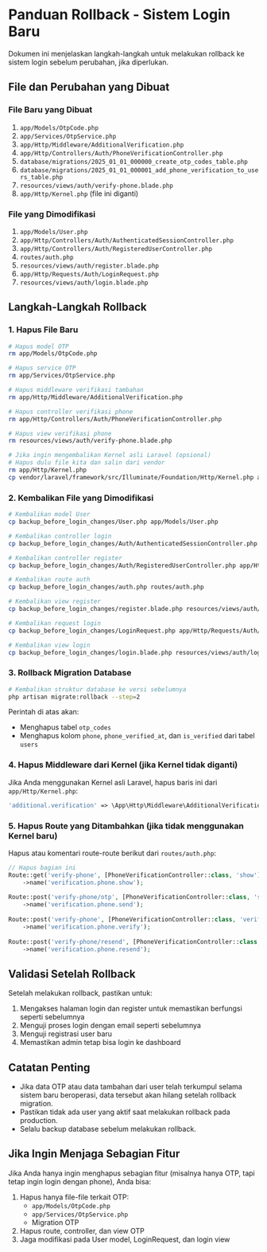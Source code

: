 # Panduan Rollback - Sistem Login Baru

Dokumen ini menjelaskan langkah-langkah untuk melakukan rollback ke sistem login sebelum perubahan, jika diperlukan.

## File dan Perubahan yang Dibuat

### File Baru yang Dibuat
1. `app/Models/OtpCode.php`
2. `app/Services/OtpService.php`
3. `app/Http/Middleware/AdditionalVerification.php`
4. `app/Http/Controllers/Auth/PhoneVerificationController.php`
5. `database/migrations/2025_01_01_000000_create_otp_codes_table.php`
6. `database/migrations/2025_01_01_000001_add_phone_verification_to_users_table.php`
7. `resources/views/auth/verify-phone.blade.php`
8. `app/Http/Kernel.php` (file ini diganti)

### File yang Dimodifikasi
1. `app/Models/User.php`
2. `app/Http/Controllers/Auth/AuthenticatedSessionController.php`
3. `app/Http/Controllers/Auth/RegisteredUserController.php`
4. `routes/auth.php`
5. `resources/views/auth/register.blade.php`
6. `app/Http/Requests/Auth/LoginRequest.php`
7. `resources/views/auth/login.blade.php`

## Langkah-Langkah Rollback

### 1. Hapus File Baru
```bash
# Hapus model OTP
rm app/Models/OtpCode.php

# Hapus service OTP
rm app/Services/OtpService.php

# Hapus middleware verifikasi tambahan
rm app/Http/Middleware/AdditionalVerification.php

# Hapus controller verifikasi phone
rm app/Http/Controllers/Auth/PhoneVerificationController.php

# Hapus view verifikasi phone
rm resources/views/auth/verify-phone.blade.php

# Jika ingin mengembalikan Kernel asli Laravel (opsional)
# Hapus dulu file kita dan salin dari vendor
rm app/Http/Kernel.php
cp vendor/laravel/framework/src/Illuminate/Foundation/Http/Kernel.php app/Http/Kernel.php
```

### 2. Kembalikan File yang Dimodifikasi
```bash
# Kembalikan model User
cp backup_before_login_changes/User.php app/Models/User.php

# Kembalikan controller login
cp backup_before_login_changes/Auth/AuthenticatedSessionController.php app/Http/Controllers/Auth/AuthenticatedSessionController.php

# Kembalikan controller register
cp backup_before_login_changes/Auth/RegisteredUserController.php app/Http/Controllers/Auth/RegisteredUserController.php

# Kembalikan route auth
cp backup_before_login_changes/auth.php routes/auth.php

# Kembalikan view register
cp backup_before_login_changes/register.blade.php resources/views/auth/register.blade.php

# Kembalikan request login
cp backup_before_login_changes/LoginRequest.php app/Http/Requests/Auth/LoginRequest.php

# Kembalikan view login
cp backup_before_login_changes/login.blade.php resources/views/auth/login.blade.php
```

### 3. Rollback Migration Database
```bash
# Kembalikan struktur database ke versi sebelumnya
php artisan migrate:rollback --step=2
```

Perintah di atas akan:
- Menghapus tabel `otp_codes`
- Menghapus kolom `phone`, `phone_verified_at`, dan `is_verified` dari tabel `users`

### 4. Hapus Middleware dari Kernel (jika Kernel tidak diganti)
Jika Anda menggunakan Kernel asli Laravel, hapus baris ini dari `app/Http/Kernel.php`:
```php
'additional.verification' => \App\Http\Middleware\AdditionalVerification::class,
```

### 5. Hapus Route yang Ditambahkan (jika tidak menggunakan Kernel baru)
Hapus atau komentari route-route berikut dari `routes/auth.php`:
```php
// Hapus bagian ini
Route::get('verify-phone', [PhoneVerificationController::class, 'show'])
    ->name('verification.phone.show');
    
Route::post('verify-phone/otp', [PhoneVerificationController::class, 'sendOtp'])
    ->name('verification.phone.send');
    
Route::post('verify-phone', [PhoneVerificationController::class, 'verifyOtp'])
    ->name('verification.phone.verify');
    
Route::post('verify-phone/resend', [PhoneVerificationController::class, 'resendOtp'])
    ->name('verification.phone.resend');
```

## Validasi Setelah Rollback

Setelah melakukan rollback, pastikan untuk:
1. Mengakses halaman login dan register untuk memastikan berfungsi seperti sebelumnya
2. Menguji proses login dengan email seperti sebelumnya
3. Menguji registrasi user baru
4. Memastikan admin tetap bisa login ke dashboard

## Catatan Penting

- Jika data OTP atau data tambahan dari user telah terkumpul selama sistem baru beroperasi, data tersebut akan hilang setelah rollback migration.
- Pastikan tidak ada user yang aktif saat melakukan rollback pada production.
- Selalu backup database sebelum melakukan rollback.

## Jika Ingin Menjaga Sebagian Fitur

Jika Anda hanya ingin menghapus sebagian fitur (misalnya hanya OTP, tapi tetap ingin login dengan phone), Anda bisa:
1. Hapus hanya file-file terkait OTP:
   - `app/Models/OtpCode.php`
   - `app/Services/OtpService.php`
   - Migration OTP
2. Hapus route, controller, dan view OTP
3. Jaga modifikasi pada User model, LoginRequest, dan login view
